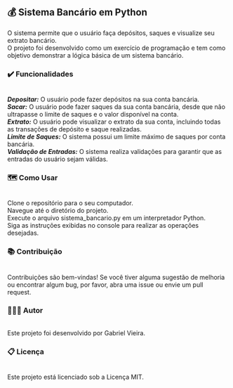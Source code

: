 ## 💰 Sistema Bancário em Python

<p>O sistema permite que o usuário faça depósitos, saques e visualize seu extrato bancário.
<br>O projeto foi desenvolvido como um exercício de programação e tem como objetivo demonstrar a lógica básica de um sistema bancário.</p>

<h3>✔️ Funcionalidades</h3>

<br><b><i>Depositar:</b></i> O usuário pode fazer depósitos na sua conta bancária.
<br><b><i>Sacar:</b></i> O usuário pode fazer saques da sua conta bancária, desde que não ultrapasse o limite de saques e o valor disponível na conta.
<br><b><i>Extrato:</b></i> O usuário pode visualizar o extrato da sua conta, incluindo todas as transações de depósito e saque realizadas.
<br><b><i>Limite de Saques:</b></i> O sistema possui um limite máximo de saques por conta bancária.
<br><b><i>Validação de Entradas:</b></i> O sistema realiza validações para garantir que as entradas do usuário sejam válidas.

<h3>🗺️ Como Usar</h3>

<br>Clone o repositório para o seu computador.
<br>Navegue até o diretório do projeto.
<br>Execute o arquivo sistema_bancario.py em um interpretador Python.
<br>Siga as instruções exibidas no console para realizar as operações desejadas.

<h3>📚 Contribuição</h3>

<br>Contribuições são bem-vindas! Se você tiver alguma sugestão de melhoria ou encontrar algum bug, por favor, abra uma issue ou envie um pull request.

<h3>👨🏽‍💻 Autor</h3>

<br>Este projeto foi desenvolvido por Gabriel Vieira.

<h3>📋 Licença</h3>

<br>Este projeto está licenciado sob a Licença MIT.
